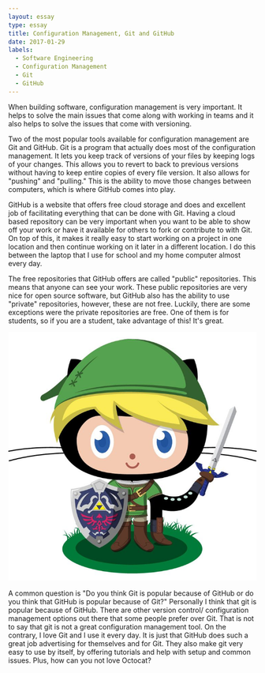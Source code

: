 ```yaml
---
layout: essay
type: essay
title: Configuration Management, Git and GitHub
date: 2017-01-29
labels:
  - Software Engineering
  - Configuration Management
  - Git
  - GitHub
---
```



When building software, configuration management is very important. It helps to solve the main issues that come along with working in teams and it also helps to solve the issues that come with versioning. 

Two of the most popular tools available for configuration management are Git and GitHub. Git is a program that actually does most of the configuration management. It lets you keep track of versions of your files by keeping logs of your changes. This allows you to revert to back to previous versions without having to keep entire copies of every file version. It also allows for "pushing" and "pulling." This is the ability to move those changes between computers, which is where GitHub comes into play. 

GitHub is a website that offers free cloud storage and does and excellent job of facilitating everything that can be done with Git. Having a cloud based repository can be very important when you want to be able to show off your work or have it available for others to fork or contribute to with Git. On top of this, it makes it really easy to start working on a project in one location and then continue working on it later in a different location. I do this between the laptop that I use for school and my home computer almost every day.

The free repositories that GitHub offers are called "public" repositories. This means that anyone can see your work. These public repositories are very nice for open source software, but GitHub also has the ability to use "private" repositories, however, these are not free. Luckily, there are some exceptions were the private repositories are free. One of them is for students, so if you are a student, take advantage of this! It's great.

  <img class="ui small image" src="../images/essayPics/configurationManagement/octocat.jpeg">

A common question is "Do you think Git is popular because of GitHub or do you think that GitHub is popular because of Git?" Personally I think that git is popular because of GitHub. There are other version control/ configuration management options out there that some people prefer over Git. That is not to say that git is not a great configuration management tool. On the contrary, I love Git and I use it every day. It is just that GitHub does such a great job advertising for themselves and for Git. They also make git very easy to use by itself, by offering tutorials and help with setup and common issues. Plus, how can you not love Octocat?
